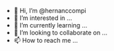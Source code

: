 - 👋 Hi, I’m @hernanccompi
- 👀 I’m interested in ...
- 🌱 I’m currently learning ...
- 💞️ I’m looking to collaborate on ...
- 📫 How to reach me ... 

<!---
hernanccompi/hernanccompi is a ✨ special ✨ repository because its `README.md` (this file) appears on your GitHub profile.
You can click the Preview link to take a look at your changes.
--->
